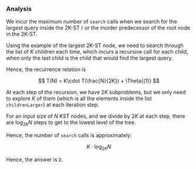 ### Analysis

We incur the maximum number of `search` calls when we search for the largest query inside the 2K-ST / or the inorder predecessor of the root node in the 2K-ST.

Using the example of the largest 2K-ST node, we need to search through the list of $K$ children each time, which incurs a recursive call for each child, when only the last child is the child that would find the largest query. 

Hence, the recurrence relation is 

$$
T(N) = K\cdot T(\frac{N}{2K}) + \Theta{(1)}
$$

At each step of the recursion, we have $2K$ subproblems, but we only need to explore $K$ of them (which is all the elements inside the list `childrenLarger`) at each iteration step. 

For an input size of $N$ KST nodes, and we divide by $2K$ at each step, there are $\log_{2K}N$ steps to get to the lowest level of the tree.

Hence, the number of `search` calls is approximately:

$$
K\cdot \log_{2K} N
$$

Hence, the answer is `D`.
